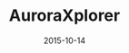 ---
layout: post
title: AuroraXplorer
date: 2015-10-14
duration: 2015.09 - 2015.11
image: /assets/img/projects/auroraxplorer.jpg
link: http://auroraxplorer.com/
description: AuroraXplorer works with the travel industry by designing, marketing and selling their services to Chinese travellers, directly online, and through boutique travel agencies and other offline sales channels. I was working on the client-side of AuroraXplorer (a HTML5 hybrid mobile app) by using Ionic and AngularJS.
categories: [project]
tags: [project]
---